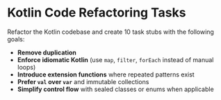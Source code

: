 # Kotlin Code Refactoring Tasks

Refactor the Kotlin codebase and create 10 task stubs with the following goals:

- **Remove duplication**
- **Enforce idiomatic Kotlin** (use `map`, `filter`, `forEach` instead of manual loops)
- **Introduce extension functions** where repeated patterns exist
- **Prefer `val` over `var`** and immutable collections
- **Simplify control flow** with sealed classes or enums when applicable
